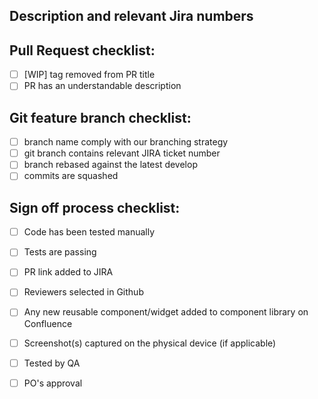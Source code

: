 ## Description and relevant Jira numbers

## Pull Request checklist:

- [ ] [WIP] tag removed from PR title
- [ ] PR has an understandable description

## Git feature branch checklist:

- [ ] branch name comply with our branching strategy
- [ ] git branch contains relevant JIRA ticket number
- [ ] branch rebased against the latest develop
- [ ] commits are squashed

## Sign off process checklist:

- [ ] Code has been tested manually
- [ ] Tests are passing
- [ ] PR link added to JIRA
- [ ] Reviewers selected in Github
- [ ] Any new reusable component/widget added to component library on Confluence

- [ ] Screenshot(s) captured on the physical device (if applicable)
- [ ] Tested by QA
- [ ] PO's approval
